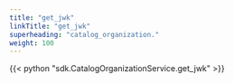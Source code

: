 ```yaml
---
title: "get_jwk"
linkTitle: "get_jwk"
superheading: "catalog_organization."
weight: 100
---
```


{{< python "sdk.CatalogOrganizationService.get_jwk" >}}
